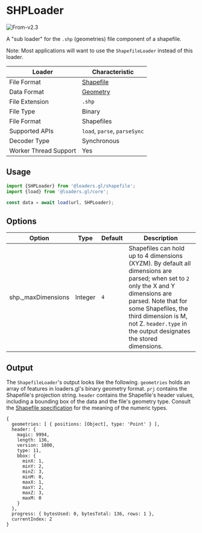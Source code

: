 # SHPLoader

<p class="badges">
  <img src="https://img.shields.io/badge/From-v2.3-blue.svg?style=flat-square" alt="From-v2.3" />
</p>

A "sub loader" for the `.shp` (geometries) file component of a shapefile.

Note: Most applications will want to use the `ShapefileLoader` instead of this loader.

| Loader                | Characteristic                                         |
| --------------------- | ------------------------------------------------------ |
| File Format           | [Shapefile](/docs/modules/shapefile/formats/shapefile) |
| Data Format           | [Geometry](/docs/specifications/category-gis)          |
| File Extension        | `.shp`                                                 |
| File Type             | Binary                                                 |
| File Format           | Shapefiles                                             |
| Supported APIs        | `load`, `parse`, `parseSync`                           |
| Decoder Type          | Synchronous                                            |
| Worker Thread Support | Yes                                                    |

## Usage

```typescript
import {SHPLoader} from '@loaders.gl/shapefile';
import {load} from '@loaders.gl/core';

const data = await load(url, SHPLoader);
```

## Options

| Option              | Type    | Default | Description                                                                                                                                                                                                                                                                |
| ------------------- | ------- | ------- | -------------------------------------------------------------------------------------------------------------------------------------------------------------------------------------------------------------------------------------------------------------------------- |
| shp.\_maxDimensions | Integer | `4`     | Shapefiles can hold up to 4 dimensions (XYZM). By default all dimensions are parsed; when set to `2` only the X and Y dimensions are parsed. Note that for some Shapefiles, the third dimension is M, not Z. `header.type` in the output designates the stored dimensions. |

## Output

The `ShapefileLoader`'s output looks like the following. `geometries` holds an
array of features in loaders.gl's binary geometry format. `prj` contains the
Shapefile's projection string. `header` contains the Shapefile's header values,
including a bounding box of the data and the file's geometry type. Consult the
[Shapefile specification][shapefile_spec] for the meaning of the numeric types.

[shapefile_spec]: https://www.esri.com/library/whitepapers/pdfs/shapefile.pdf#page=8

```
{
  geometries: [ { positions: [Object], type: 'Point' } ],
  header: {
    magic: 9994,
    length: 136,
    version: 1000,
    type: 11,
    bbox: {
      minX: 1,
      minY: 2,
      minZ: 3,
      minM: 0,
      maxX: 1,
      maxY: 2,
      maxZ: 3,
      maxM: 0
    }
  },
  progress: { bytesUsed: 0, bytesTotal: 136, rows: 1 },
  currentIndex: 2
}
```
